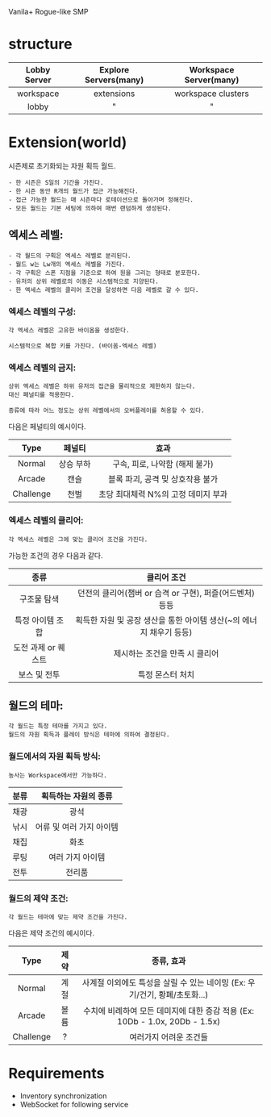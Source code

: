 Vanila+ Rogue-like SMP

# structure

|Lobby Server|Explore Servers(many)|Workspace Server(many)|
|:-:|:-:|:-:|
|workspace|extensions|workspace clusters|
|lobby    |"         |"                 |

# Extension(world)

시즌제로 초기화되는 자원 획득 월드.

    - 한 시즌은 S일의 기간을 가진다.
    - 한 시즌 동안 R개의 월드가 접근 가능해진다.
    - 접근 가능한 월드는 매 시즌마다 로테이션으로 돌아가며 정해진다.
    - 모든 월드는 기본 세팅에 의하여 매번 랜덤하게 생성된다.

## 엑세스 레벨:

    - 각 월드의 구획은 엑세스 레벨로 분리된다.
    - 월드 w는 Lw개의 엑세스 레벨을 가진다.
    - 각 구획은 스폰 지점을 기준으로 하여 원을 그리는 형태로 분포한다. 
    - 유저의 상위 레벨로의 이동은 시스템적으로 지양된다.  
    - 한 엑세스 레벨의 클리어 조건을 달성하면 다음 레벨로 갈 수 있다.

### 엑세스 레벨의 구성:

    각 엑세스 레벨은 고유한 바이옴을 생성한다.

    시스템적으로 복합 키를 가진다. (바이옴-엑세스 레벨)

### 엑세스 레벨의 금지:

    상위 엑세스 레벨은 하위 유저의 접근을 물리적으로 제한하지 않는다.
    대신 페널티를 적용한다.

    종류에 따라 어느 정도는 상위 레벨에서의 오버플레이를 허용할 수 있다.

다음은 페널티의 예시이다.

|Type|페널티|효과|
|:-:|:-:|:-:|
|Normal|상승 부하|구속, 피로, 나약함 (해제 불가)|
|Arcade|캔슬|블록 파괴, 공격 밎 상호작용 불가|
|Challenge|천벌|초당 최대체력 N%의 고정 데미지 부과|

### 엑세스 레벨의 클리어:

    각 엑세스 레벨은 그에 맞는 클리어 조건을 가진다.

가능한 조건의 경우 다음과 같다.

|종류|클리어 조건|
|:-:|:-:|
|구조물 탐색|던전의 클리어(챔버 or 습격 or 구현), 퍼즐(어드벤처) 등등|
|특정 아이템 조합|획득한 자원 및 공장 생산을 통한 아이템 생산(~의 에너지 채우기 등등)|
|도전 과제 or 퀘스트|제시하는 조건을 만족 시 클리어|
|보스 및 전투|특정 몬스터 처치|

## 월드의 테마:

    각 월드는 특정 테마를 가지고 있다. 
    월드의 자원 획득과 플레이 방식은 테마에 의하여 결정된다.

### 월드에서의 자원 획득 방식:

    농사는 Workspace에서만 가능하다.

|분류|획득하는 자원의 종류|
|:-:|:-:|
|채광|광석|
|낚시|어류 및 여러 가지 아이템|
|채집|화초|
|루팅|여러 가지 아이템|
|전투|전리품|

### 월드의 제약 조건:

    각 월드는 테마에 맞는 제약 조건을 가진다.

다음은 제약 조건의 예시이다.

|Type|제약|종류, 효과|
|:-:|:-:|:-:|
|Normal|계절|사계절 이외에도 특성을 살릴 수 있는 네이밍 (Ex: 우기/건기, 황폐/초토화...)|
|Arcade|볼륨|수치에 비례하여 모든 데미지에 대한 증감 적용 (Ex: 10Db - 1.0x, 20Db - 1.5x)|
|Challenge|?|여러가지 어려운 조건들|
    
# Requirements

- Inventory synchronization
- WebSocket for following service
